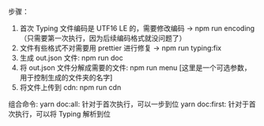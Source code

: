 步骤：

1. 首次 Typing 文件编码是 UTF16 LE 的，需要修改编码 -> npm run encoding （只需要第一次执行，因为后续编码格式就没问题了）
2. 文件有些格式不对需要用 prettier 进行修复 -> npm run typing:fix
3. 生成 out.json 文件: npm run doc
4. 将 out.json 文件分解成需要的文件: npm run menu [这里是一个可选参数，用于控制生成的文件夹的名字]
5. 将文件上传到 cdn: npm run cdn

组合命令:
yarn doc:all: 针对于首次执行，可以一步到位
yarn doc:first: 针对于首次执行，可以将 Typing 解析到位